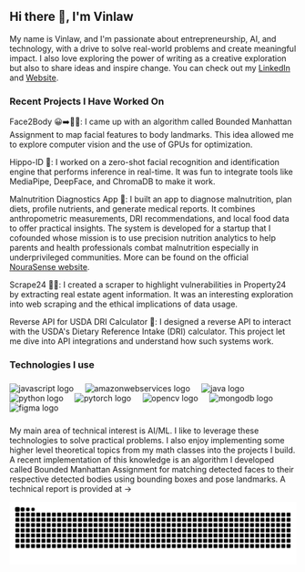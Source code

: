 ## Hi there 👋, I'm Vinlaw 

My name is Vinlaw, and I'm passionate about entrepreneurship, AI, and technology, with a drive to solve real-world problems and create meaningful impact. I also love exploring the power of writing as a creative exploration but also to share ideas and inspire change. You can check out my [LinkedIn](www.linkedin.com/in/vinlaw-mudehwe) and [Website](www.vinlawmudehwe.com). 

### Recent Projects I Have Worked On

Face2Body 😀➡️🧍‍♀️:
I came up with an algorithm called Bounded Manhattan Assignment to map facial features to body landmarks. This idea allowed me to explore computer vision and the use of GPUs for optimization.

Hippo-ID 🦛:
I worked on a zero-shot facial recognition and identification engine that performs inference in real-time. It was fun to integrate tools like MediaPipe, DeepFace, and ChromaDB to make it work.

Malnutrition Diagnostics App 🥗:
I built an app to diagnose malnutrition, plan diets, profile nutrients, and generate medical reports. It combines anthropometric measurements, DRI recommendations, and local food data to offer practical insights. The system is developed for a startup that I cofounded whose mission is to use precision nutrition analytics to help parents and health professionals combat malnutrition especially in underprivileged communities. More can be found on the official [NouraSense website]([www.nourasense.com](https://www.nourasense.com/)).

Scrape24 🕵️‍♂️:
I created a scraper to highlight vulnerabilities in Property24 by extracting real estate agent information. It was an interesting exploration into web scraping and the ethical implications of data usage.

Reverse API for USDA DRI Calculator 🔄:
I designed a reverse API to interact with the USDA's Dietary Reference Intake (DRI) calculator. This project let me dive into API integrations and understand how such systems work.


<h3 align="left">Technologies I use</h3>

###

<div align="left">
  <img src="https://cdn.jsdelivr.net/gh/devicons/devicon/icons/javascript/javascript-original.svg" height="40" alt="javascript logo"  />
  <img width="12" />
  <img src="https://cdn.jsdelivr.net/gh/devicons/devicon/icons/amazonwebservices/amazonwebservices-line-wordmark.svg" height="40" alt="amazonwebservices logo"  />
  <img width="12" />
  <img src="https://cdn.jsdelivr.net/gh/devicons/devicon/icons/java/java-original.svg" height="40" alt="java logo"  />
  <img width="12" />
  <img src="https://cdn.jsdelivr.net/gh/devicons/devicon/icons/python/python-original.svg" height="40" alt="python logo"  />
  <img width="12" />
  <img src="https://cdn.jsdelivr.net/gh/devicons/devicon/icons/pytorch/pytorch-original.svg" height="40" alt="pytorch logo"  />
  <img width="12" />
  <img src="https://cdn.jsdelivr.net/gh/devicons/devicon/icons/opencv/opencv-original.svg" height="40" alt="opencv logo"  />
  <img width="12" />
  <img src="https://cdn.jsdelivr.net/gh/devicons/devicon/icons/mongodb/mongodb-original.svg" height="40" alt="mongodb logo"  />
  <img width="12" />
  <img src="https://cdn.jsdelivr.net/gh/devicons/devicon/icons/figma/figma-original.svg" height="40" alt="figma logo"  />
</div>

###

My main area of technical interest is AI/ML. I like to leverage these technologies to solve practical problems. I also enjoy implementing some higher level theoretical topics from my math classes into the projects I build. A recent implementation of this knowledge is an algorithm I developed called Bounded Manhattan Assignment for matching detected faces to their respective detected bodies using bounding boxes and pose landmarks. A technical report is provided at -> 



![Snake animation](https://github.com/Vinlaw3661/Vinlaw3661/blob/output/github-contribution-grid-snake-dark.svg)
